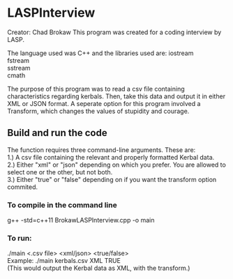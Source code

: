 # LASPInterview
Creator: Chad Brokaw
This program was created for a coding interview by LASP.

The language used was C++ and the libraries used are:
    iostream <br/>
    fstream <br/>
    sstream <br/>
    cmath <br/>

The purpose of this program was to read a csv file containing characteristics regarding kerbals. Then, take this data and output it in either XML or JSON format. A seperate option for this program involved a Transform, which changes the values of stupidity and courage.

## Build and run the code
The function requires three command-line arguments. These are: <br/>
    1.)  A csv file containing the relevant and properly formatted Kerbal data. <br/>
    2.) Either "xml" or "json" depending on which you prefer. You are allowed to select one or the other, but not both. <br/>
    3.) Either "true" or "false" depending on if you want the transform option commited. <br/>

### To compile in the command line
g++ -std=c++11 BrokawLASPInterview.cpp -o main

### To run:
./main <.csv file> <xml/json> <true/false> <br/>
Example: ./main kerbals.csv XML TRUE <br/>
(This would output the Kerbal data as XML, with the transform.)


    
    
